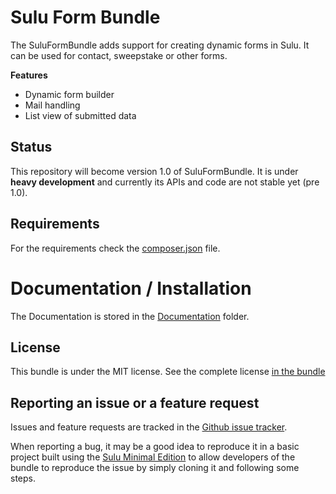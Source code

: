 # Sulu Form Bundle

The SuluFormBundle adds support for creating dynamic forms in Sulu. It can
be used for contact, sweepstake or other forms.

**Features**

 - Dynamic form builder
 - Mail handling
 - List view of submitted data

## Status

This repository will become version 1.0 of SuluFormBundle. It is under
**heavy development** and currently its APIs and code are not stable
yet (pre 1.0).

## Requirements

For the requirements check the [composer.json](composer.json "composer.json")
file.

# Documentation / Installation

The Documentation is stored in the
[Documentation](Resources/doc/ "Documentation") folder.

## License

This bundle is under the MIT license. See the complete license
[in the bundle](LICENSE)

## Reporting an issue or a feature request

Issues and feature requests are tracked in the
[Github issue tracker](https://github.com/sulu/SuluFormBundle/issues).

When reporting a bug, it may be a good idea to reproduce it in a basic project
built using the [Sulu Minimal Edition](https://github.com/sulu/sulu-minimal)
to allow developers of the bundle to reproduce the issue by simply cloning it
and following some steps.
